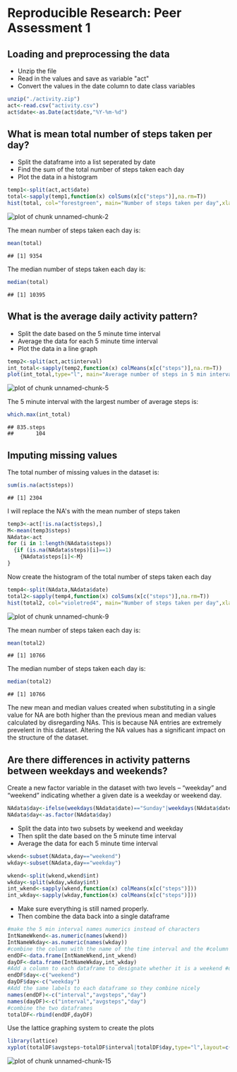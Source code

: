 # Reproducible Research: Peer Assessment 1


## Loading and preprocessing the data
- Unzip the file
- Read in the values and save as variable "act"
- Convert the values in the date column to date class variables


```r
unzip("./activity.zip")
act<-read.csv("activity.csv")
act$date<-as.Date(act$date,"%Y-%m-%d")
```

## What is mean total number of steps taken per day?
- Split the dataframe into a list seperated by date
- Find the sum of the total number of steps taken each day
- Plot the data in a histogram


```r
temp1<-split(act,act$date)
total<-sapply(temp1,function(x) colSums(x[c("steps")],na.rm=T))
hist(total, col="forestgreen", main="Number of steps taken per day",xlab="Day",ylab="Steps", breaks=25)
```

![plot of chunk unnamed-chunk-2](./PA1_template_files/figure-html/unnamed-chunk-2.png) 


The mean number of steps taken each day is:

```r
mean(total)
```

```
## [1] 9354
```
The median number of steps taken each day is:

```r
median(total)
```

```
## [1] 10395
```

## What is the average daily activity pattern?
- Split the date based on the 5 minute time interval
- Average the data for each 5 minute time interval
- Plot the data in a line graph


```r
temp2<-split(act,act$interval)
int_total<-sapply(temp2,function(x) colMeans(x[c("steps")],na.rm=T))
plot(int_total,type="l", main="Average number of steps in 5 min intervals", xlab="Intervals",ylab="Average number of steps", col="deeppink4")
```

![plot of chunk unnamed-chunk-5](./PA1_template_files/figure-html/unnamed-chunk-5.png) 



The 5 minute interval with the largest number of average steps is:

```r
which.max(int_total)
```

```
## 835.steps 
##       104
```

## Imputing missing values
The total number of missing values in the dataset is:

```r
sum(is.na(act$steps))
```

```
## [1] 2304
```
I will replace the NA's with the mean number of steps taken

```r
temp3<-act[!is.na(act$steps),] 
M<-mean(temp3$steps)
NAdata<-act
for (i in 1:length(NAdata$steps))
  {if (is.na(NAdata$steps)[i]==1)
    {NAdata$steps[i]<-M}
}
```
Now create the histogram of the total number of steps taken each day

```r
temp4<-split(NAdata,NAdata$date)
total2<-sapply(temp4,function(x) colSums(x[c("steps")],na.rm=T))
hist(total2, col="violetred4", main="Number of steps taken per day",xlab="Day",ylab="Steps", breaks=25)
```

![plot of chunk unnamed-chunk-9](./PA1_template_files/figure-html/unnamed-chunk-9.png) 



The mean number of steps taken each day is:

```r
mean(total2)
```

```
## [1] 10766
```
The median number of steps taken each day is:

```r
median(total2)
```

```
## [1] 10766
```

The new mean and median values created when substituting in a single value for NA are both higher than the previous mean and median values calculated by disregarding NAs. This is because NA entries are extremely prevelent in this dataset. Altering the NA values has a significant impact on the structure of the dataset. 

## Are there differences in activity patterns between weekdays and weekends?
Create a new factor variable in the dataset with two levels – “weekday” and “weekend” indicating whether a given date is a weekday or weekend day.

```r
NAdata$day<-ifelse(weekdays(NAdata$date)=="Sunday"|weekdays(NAdata$date)=="Saturday","weekend","weekday")
NAdata$day<-as.factor(NAdata$day)
```
- Split the data into two subsets by weekend and weekday
- Then split the date based on the 5 minute time interval
- Average the data for each 5 minute time interval

```r
wkend<-subset(NAdata,day=="weekend")
wkday<-subset(NAdata,day=="weekday")

wkend<-split(wkend,wkend$int)
wkday<-split(wkday,wkday$int)
int_wkend<-sapply(wkend,function(x) colMeans(x[c("steps")]))
int_wkday<-sapply(wkday,function(x) colMeans(x[c("steps")]))
```
- Make sure everything is still named properly.
- Then combine the data back into a single dataframe

```r
#make the 5 min interval names numerics instead of characters
IntNameWkend<-as.numeric(names(wkend))
IntNameWkday<-as.numeric(names(wkday))
#combine the column with the name of the time interval and the #column with the average over that time interval into a single data #frame
endDF<-data.frame(IntNameWkend,int_wkend)
dayDF<-data.frame(IntNameWkday,int_wkday)
#Add a column to each dataframe to designate whether it is a weekend #or a weekday
endDF$day<-c("weekend")
dayDF$day<-c("weekday")
#Add the same labels to each dataframe so they combine nicely
names(endDF)<-c("interval","avgsteps","day")
names(dayDF)<-c("interval","avgsteps","day")
#combine the two dataframes
totalDF<-rbind(endDF,dayDF)
```
Use the lattice graphing system to create the plots

```r
library(lattice)
xyplot(totalDF$avgsteps~totalDF$interval|totalDF$day,type="l",layout=c(1,2),xlab="5 minute interval",ylab="Average number of steps", col="midnightblue")
```

![plot of chunk unnamed-chunk-15](./PA1_template_files/figure-html/unnamed-chunk-15.png) 
